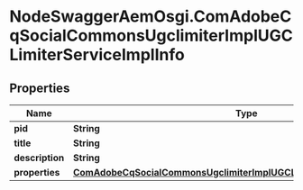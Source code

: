 # NodeSwaggerAemOsgi.ComAdobeCqSocialCommonsUgclimiterImplUGCLimiterServiceImplInfo

## Properties
Name | Type | Description | Notes
------------ | ------------- | ------------- | -------------
**pid** | **String** |  | [optional] 
**title** | **String** |  | [optional] 
**description** | **String** |  | [optional] 
**properties** | [**ComAdobeCqSocialCommonsUgclimiterImplUGCLimiterServiceImplProperties**](ComAdobeCqSocialCommonsUgclimiterImplUGCLimiterServiceImplProperties.md) |  | [optional] 


